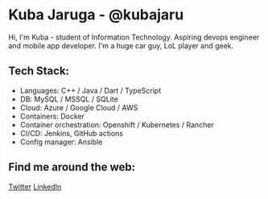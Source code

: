 # Kuba Jaruga - @kubajaru
Hi, I'm Kuba - student of Information Technology. Aspiring devops engineer and mobile app developer. I'm a huge car guy, LoL player and geek. 


## Tech Stack:
* Languages: C++ / Java / Dart  / TypeScript
* DB: MySQL / MSSQL / SQLite
* Cloud: Azure / Google Cloud / AWS
* Containers: Docker
* Container orchestration: Openshift / Kubernetes / Rancher
* CI/CD: Jenkins, GitHub actions
* Config manager: Ansible

## Find me around the web:
[Twitter](https://twitter.com/Kub5oN)
[LinkedIn](https://linkedin.com/in/kub5on)
